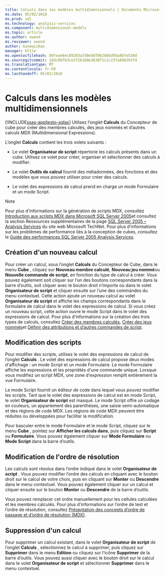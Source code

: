 ```yaml
---
title: Calculs dans les modèles multidimensionnels | Documents Microsoft
ms.date: 05/02/2018
ms.prod: sql
ms.technology: analysis-services
ms.component: multidimensional-models
ms.topic: article
ms.author: owend
ms.reviewer: owend
author: minewiskan
manager: kfile
ms.openlocfilehash: 897eae64c89203a7d0e507862866d95a8bfe530d
ms.sourcegitcommit: 2ddc0bfb3ce2f2b160e3638f1c2c237a898263f4
ms.translationtype: MT
ms.contentlocale: fr-FR
ms.lasthandoff: 05/03/2018
---
```

# <a name="calculations-in-multidimensional-models"></a>Calculs dans les modèles multidimensionnels
[!INCLUDE[ssas-appliesto-sqlas](../../includes/ssas-appliesto-sqlas.md)]
  Utilisez l’onglet **Calculs** du Concepteur de cube pour créer des membres calculés, des jeux nommés et d’autres calculs MDX (Multidimensional Expressions).  
  
 L’onglet **Calculs** contient les trois volets suivants :  
  
-   Le volet **Organisateur de script** répertorie les calculs présents dans un cube. Utilisez ce volet pour créer, organiser et sélectionner des calculs à modifier.  
  
-   Le volet **Outils de calcul** fournit des métadonnées, des fonctions et des modèles que vous pouvez utiliser pour créer des calculs.  
  
-   Le volet des expressions de calcul prend en charge un mode Formulaire et un mode Script.  
  
> [!NOTE]  
>  Pour plus d’informations sur la génération de scripts MDX, consultez [Introduction aux scripts MDX dans Microsoft SQL Server 2005](http://go.microsoft.com/fwlink/?LinkId=81892)et consultez la section Ressources supplémentaires de la page [SQL Server 2005 – Analysis Services](http://go.microsoft.com/fwlink/?LinkId=80853) du site web Microsoft TechNet. Pour plus d’informations sur les problèmes de performance liés à la conception de cubes, consultez le [Guide des performances SQL Server 2005 Analysis Services](http://go.microsoft.com/fwlink/?LinkId=81621).  
  
## <a name="creating-a-new-calculation"></a>Création d'un nouveau calcul  
 Pour créer un calcul, sous l’onglet **Calculs** du Concepteur de Cube, dans le menu **Cube** , cliquez sur **Nouveau membre calculé**, **Nouveau jeu nommé**ou **Nouvelle commande de script**, en fonction du type de calcul à créer. Vous pouvez également soit cliquer sur l’un des boutons correspondants dans la barre d’outils, soit cliquer avec le bouton droit n’importe où dans le volet **Organisateur de script** et cliquer ensuite sur l’une des commandes du menu contextuel. Cette action ajoute un nouveau calcul au volet **Organisateur de script** et affiche les champs correspondants dans le formulaire de calcul dans le volet des expressions de calcul. Si vous créez un nouveau script, cette action ouvre le mode Script dans le volet des expressions de calcul. Pour plus d’informations sur la création des trois types de calculs, consultez [Créer des membres calculés](../../analysis-services/multidimensional-models/create-calculated-members.md), [Créer des jeux nommés](../../analysis-services/multidimensional-models/create-named-sets.md)et [Définir des attributions et d’autres commandes de script](../../analysis-services/multidimensional-models/define-assignments-and-other-script-commands.md).  
  
## <a name="editing-scripts"></a>Modification des scripts  
 Pour modifier des scripts, utilisez le volet des expressions de calcul de l’onglet **Calculs** . Le volet des expressions de calcul propose deux modes d'affichage : un mode Script et un mode Formulaire. Le mode Formulaire affiche les expressions et les propriétés d'une commande unique. Lorsque vous modifiez un script MDX, une zone d'expression remplit entièrement la vue Formulaire.  
  
 Le mode Script fournit un éditeur de code dans lequel vous pouvez modifier les scripts. Tant que le volet des expressions de calcul est en mode Script, le volet **Organisateur de script** est masqué. Le mode Script offre un codage en couleurs, un appariement des parenthèses, une saisie semi-automatique et des régions de code MDX. Les régions de code MDX peuvent être réduites ou développées pour faciliter la modification.  
  
 Pour basculer entre le mode Formulaire et le mode Script, cliquez sur le menu **Cube** , pointez sur **Afficher les calculs dans**, puis cliquez sur **Script** ou **Formulaire**. Vous pouvez également cliquer sur **Mode Formulaire** ou **Mode Script** dans la barre d’outils.  
  
## <a name="changing-solve-order"></a>Modification de l'ordre de résolution  
 Les calculs sont résolus dans l’ordre indiqué dans le volet **Organisateur de script** . Vous pouvez modifier l’ordre des calculs en cliquant avec le bouton droit sur le calcul de votre choix, puis en cliquant sur **Monter** ou **Descendre** dans le menu contextuel. Vous pouvez également cliquer sur un calcul et cliquer ensuite sur le bouton **Monter** ou **Descendre** de la barre d’outils.  
  
 Vous pouvez remplacer cet ordre manuellement pour les cellules calculées et les membres calculés. Pour plus d’informations sur l’ordre de test et l’ordre de résolution, consultez [Présentation des concepts d’ordre de passage et d’ordre de résolution &#40;MDX&#41;](../../analysis-services/multidimensional-models/mdx/mdx-data-manipulation-understanding-pass-order-and-solve-order.md).  
  
## <a name="deleting-a-calculation"></a>Suppression d'un calcul  
 Pour supprimer un calcul existant, dans le volet **Organisateur de script** de l’onglet **Calculs** , sélectionnez le calcul à supprimer, puis cliquez sur **Supprimer** dans le menu **Edition** ou cliquez sur l’icône **Supprimer** de la barre d’outils. Vous pouvez aussi cliquer avec le bouton droit sur le calcul dans le volet **Organisateur de script** et sélectionner **Supprimer** dans le menu contextuel.  
  
  
